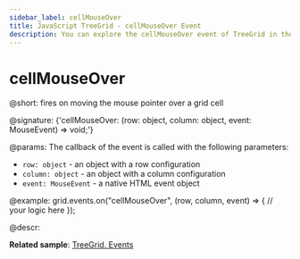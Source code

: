 ```yaml
---
sidebar_label: cellMouseOver
title: JavaScript TreeGrid - cellMouseOver Event 
description: You can explore the cellMouseOver event of TreeGrid in the documentation of the DHTMLX JavaScript UI library. Browse developer guides and API reference, try out code examples and live demos, and download a free 30-day evaluation version of DHTMLX Suite.
---
```


# cellMouseOver

@short: fires on moving the mouse pointer over a grid cell

@signature: {'cellMouseOver: (row: object, column: object, event: MouseEvent) => void;'}

@params:
The callback of the event is called with the following parameters:

- `row: object` - an object with a row configuration
- `column: object` - an object with a column configuration
- `event: MouseEvent` - a native HTML event object

@example:
grid.events.on("cellMouseOver", (row, column, event) => {
    // your logic here
});

@descr:

**Related sample**: [TreeGrid. Events](https://snippet.dhtmlx.com/sgwnxshe)
